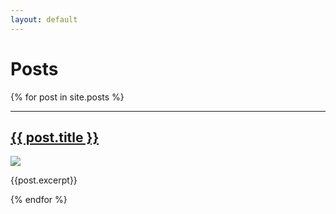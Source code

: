 ```yaml
---
layout: default
---
```


# Posts

{% for post in site.posts %}
<div>
    <hr>
    <h2><a href="{{ post.url | prepend: site.baseurl }}">{{ post.title }}</a></h2>
    <img src="{{post.image | prepend: site.baseurl}}" style="max-width:50%">
    <p>{{post.excerpt}}</p>
</div>
{% endfor %}
